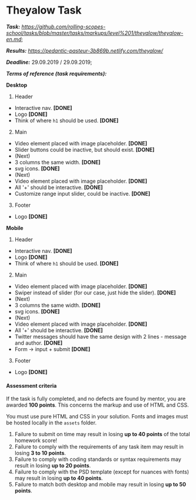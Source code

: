 # Theyalow Task

***Task:*** *https://github.com/rolling-scopes-school/tasks/blob/master/tasks/markups/level%201/theyalow/theyalow-en.md*;

***Results:*** *https://pedantic-pasteur-3b869b.netlify.com/theyalow/*

***Deadline:***  29.09.2019 / 29.09.2019;

***Terms of reference (task requirements):***


**Desktop**

1. Header 
- Interactive nav. **[DONE]**
- Logo **[DONE]**
- Think of where `h1` should be used. **[DONE]**

2. Main
- Video element placed with image placeholder. **[DONE]**
- Slider buttons could be inactive, but should exist. **[DONE]**
- (Next)
- 3 columns the same width. **[DONE]**
- svg icons. **[DONE]**
- (Next)
- Video element placed with image placeholder. **[DONE]**
- All '+' should be interactive. **[DONE]**
- Customize range input slider, could be inactive. **[DONE]**

3. Footer
- Logo **[DONE]**

**Mobile**

1. Header
- Interactive nav. **[DONE]**
- Logo **[DONE]**
- Think of where `h1` should be used. **[DONE]**

2. Main
- Video element placed with image placeholder. **[DONE]**
- Swiper instead of slider (for our case, just hide the slider). **[DONE]**
- (Next)
- 3 columns the same width. **[DONE]**
- svg icons. **[DONE]**
- (Next)
- Video element placed with image placeholder. **[DONE]**
- All '+' should be interactive. **[DONE]**
- Twitter messages should have the same design with 2 lines - message and author. **[DONE]**
- Form -> input + submit **[DONE]**

3. Footer
- Logo **[DONE]**

#### Assessment criteria

If the task is fully completed, and no defects are found by mentor, you are awarded **100 points**. This concerns the markup and use of HTML and CSS.

You must use pure HTML and CSS in your solution. Fonts and images must be hosted locally in the `assets` folder.

1. Failure to submit on time may result in losing **up to 40 points** of the total homework score!
2. Failure to comply with the requirements of any task item may result in losing **3 to 10 points**.
3. Failure to comply with coding standards or syntax requirements may result in losing **up to 20 points**.
4. Failure to comply with the PSD template (except for nuances with fonts) may result in losing **up to 40 points**.
5. Failure to match both desktop and mobile may result in losing **up to 50 points**.